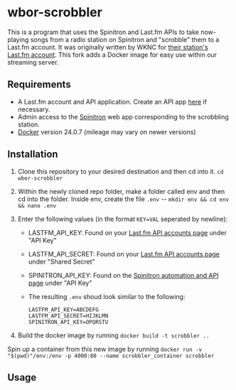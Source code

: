 # wbor-scrobbler

This is a program that uses the Spinitron and Last.fm APIs to take now-playing songs from a radio station on Spinitron and "scrobble" them to a Last.fm account. It was originally written by WKNC for [their station's Last.fm account](https://www.last.fm/user/wknc881). This fork adds a Docker image for easy use within our streaming server.

## Requirements

* A Last.fm account and API application. Create an API app [here](https://www.last.fm/api/account/create) if necessary.
* Admin access to the [Spinitron](https://spinitron.com/) web app corresponding to the scrobbling station.
* [Docker](https://www.docker.com/) version 24.0.7 (mileage may vary on newer versions)

## Installation

1. Clone this repository to your desired destination and then cd into it. `cd wbor-scrobbler`
2. Within the newly cloned repo folder, make a folder called env and then cd into the folder. Inside env, create the file `.env` -- `mkdir env && cd env && nano .env`
3. Enter the following values (in the format `KEY=VAL` seperated by newline):
    * LASTFM_API_KEY: Found on your [Last.fm API accounts page](https://www.last.fm/api/accounts) under "API Key"
    * LASTFM_API_SECRET: Found on your [Last.fm API accounts page](https://www.last.fm/api/accounts) under "Shared Secret"
    * SPINITRON_API_KEY: Found on the [Spinitron automation and API page](https://spinitron.com/station/automation/panel) under "API Key"
    * The resulting `.env` shoud look similar to the following:

        ```text
        LASTFM_API_KEY=ABCDEFG
        LASTFM_API_SECRET=HIJKLMN
        SPINITRON_API_KEY=OPQRSTU
        ```

4. Build the docker image by running `docker build -t scrobbler ..`

Spin up a container from this new image by running `docker run -v "$(pwd)"/env:/env -p 4000:80 --name scrobbler_container scrobbler`


## Usage


